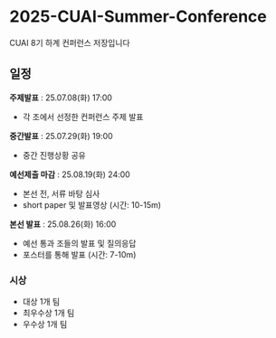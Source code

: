 # 2025-CUAI-Summer-Conference
CUAI 8기 하계 컨퍼런스 저장입니다

## 일정
**주제발표** : 25.07.08(화) 17:00 
- 각 조에서 선정한 컨퍼런스 주제 발표

**중간발표** : 25.07.29(화) 19:00
- 중간 진행상황 공유

**예선제출 마감** : 25.08.19(화) 24:00 
- 본선 전, 서류 바탕 심사
- short paper 및 발표영상 (시간: 10-15m)

**본선 발표** : 25.08.26(화) 16:00 
- 예선 통과 조들의 발표 및 질의응답
- 포스터를 통해 발표 (시간: 7-10m)


### 시상
* 대상 1개 팀
* 최우수상 1개 팀
* 우수상 1개 팀
